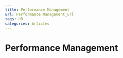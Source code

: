 ```yaml
---
title: Performance Management 
url: Performance Management_url
tags: HR
categories: Articles
---
```


# Performance Management 